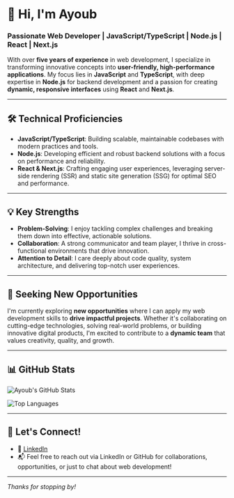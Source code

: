 # 👋 Hi, I'm Ayoub

### Passionate Web Developer | JavaScript/TypeScript | Node.js | React | Next.js

With over **five years of experience** in web development, I specialize in transforming innovative concepts into **user-friendly, high-performance applications**. My focus lies in **JavaScript** and **TypeScript**, with deep expertise in **Node.js** for backend development and a passion for creating **dynamic, responsive interfaces** using **React** and **Next.js**.

---

## 🛠️ Technical Proficiencies

- **JavaScript/TypeScript**: Building scalable, maintainable codebases with modern practices and tools.
- **Node.js**: Developing efficient and robust backend solutions with a focus on performance and reliability.
- **React & Next.js**: Crafting engaging user experiences, leveraging server-side rendering (SSR) and static site generation (SSG) for optimal SEO and performance.

---

## 💡 Key Strengths

- **Problem-Solving**: I enjoy tackling complex challenges and breaking them down into effective, actionable solutions.
- **Collaboration**: A strong communicator and team player, I thrive in cross-functional environments that drive innovation.
- **Attention to Detail**: I care deeply about code quality, system architecture, and delivering top-notch user experiences.

---

## 🚀 Seeking New Opportunities

I'm currently exploring **new opportunities** where I can apply my web development skills to **drive impactful projects**. Whether it's collaborating on cutting-edge technologies, solving real-world problems, or building innovative digital products, I'm excited to contribute to a **dynamic team** that values creativity, quality, and growth.

---

## 📊 GitHub Stats

![Ayoub's GitHub Stats](https://github-readme-stats.vercel.app/api?username=ayoubaloui94&show_icons=true&theme=github_dark&hide_border=true)

![Top Languages](https://github-readme-stats.vercel.app/api/top-langs/?username=ayoubaloui&layout=compact&theme=github_dark&hide_border=true)

---

## 🤝 Let's Connect!

- 💼 [LinkedIn](https://www.linkedin.com/in/ayoub-aloui-3089b9298/)
- 📬 Feel free to reach out via LinkedIn or GitHub for collaborations, opportunities, or just to chat about web development!

---

_Thanks for stopping by!_
